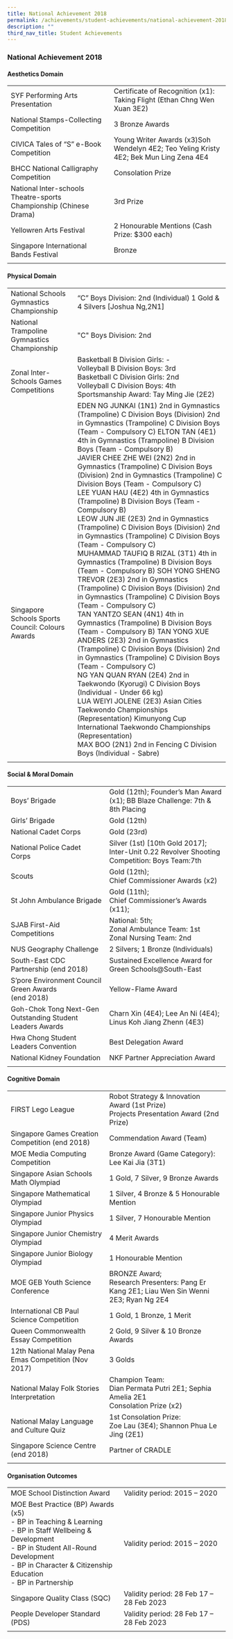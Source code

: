 ```yaml
---
title: National Achievement 2018
permalink: /achievements/student-achievements/national-achievement-2018/
description: ""
third_nav_title: Student Achievements
---
```

### **National Achievement 2018**
#### **Aesthetics Domain**

|  |  |
|---|---|
| SYF Performing Arts Presentation | Certificate of Recognition (x1): Taking Flight (Ethan Chng Wen Xuan 3E2) |
| National Stamps-Collecting Competition | 3 Bronze Awards |
| CIVICA Tales of “S” e-Book Competition | Young Writer Awards (x3)Soh Wendelyn 4E2; Teo Yeling Kristy 4E2; Bek Mun Ling Zena 4E4 |
| BHCC National Calligraphy Competition | Consolation Prize |
| National Inter-schools Theatre-sports Championship (Chinese Drama) | 3rd Prize |
| Yellowren Arts Festival | 2 Honourable Mentions (Cash Prize: $300 each) |
| Singapore International Bands Festival | Bronze |
|  |  |

#### **Physical Domain**

|  |  |
|---|---|
| National Schools Gymnastics Championship | “C” Boys Division: 2nd (Individual) 1 Gold & 4 Silvers [Joshua Ng,2N1] |
| National Trampoline Gymnastics Championship | "C" Boys Division: 2nd |
| <br>Zonal Inter-Schools Games Competitions | Basketball B Division Girls: -<br>Volleyball B Division Boys: 3rd<br>Basketball C Division Girls: 2nd<br>Volleyball C Division Boys:  4th<br>Sportsmanship Award: Tay Ming Jie (2E2) |
| <br><br><br><br><br><br><br><br><br><br>Singapore Schools Sports Council: Colours Awards | EDEN NG JUNKAI (1N1) 2nd in Gymnastics (Trampoline) C Division Boys (Division) 2nd in Gymnastics (Trampoline) C Division Boys (Team - Compulsory C) ELTON TAN (4E1) 4th in Gymnastics (Trampoline) B Division Boys (Team - Compulsory B)<br>JAVIER CHEE ZHE WEI (2N2) 2nd in Gymnastics (Trampoline) C Division Boys (Division) 2nd in Gymnastics (Trampoline) C Division Boys (Team - Compulsory C)<br>LEE YUAN HAU (4E2) 4th in Gymnastics (Trampoline) B Division Boys (Team - Compulsory B)<br>LEOW JUN JIE (2E3) 2nd in Gymnastics (Trampoline) C Division Boys (Division) 2nd in Gymnastics (Trampoline) C Division Boys (Team - Compulsory C)<br>MUHAMMAD TAUFIQ B RIZAL (3T1) 4th in Gymnastics (Trampoline) B Division Boys (Team - Compulsory B)   SOH YONG SHENG TREVOR (2E3) 2nd in Gymnastics (Trampoline) C Division Boys (Division) 2nd in Gymnastics (Trampoline) C Division Boys (Team - Compulsory C)<br>TAN YANTZO SEAN (4N1) 4th in Gymnastics (Trampoline) B Division Boys (Team - Compulsory B)   TAN YONG XUE ANDERS (2E3) 2nd in Gymnastics (Trampoline) C Division Boys (Division) 2nd in Gymnastics (Trampoline) C Division Boys (Team - Compulsory C)<br>NG YAN QUAN RYAN (2E4) 2nd in Taekwondo (Kyorugi) C Division Boys (Individual - Under 66 kg)<br>LUA WEIYI JOLENE (2E3) Asian Cities Taekwondo Championships (Representation) Kimunyong Cup International Taekwondo Championships (Representation)<br>MAX BOO (2N1) 2nd in Fencing C Division Boys (Individual - Sabre) |
|  |  |

#### **Social & Moral Domain**

|  |  |
|---|---|
| Boys’ Brigade | Gold (12th); Founder’s Man Award (x1); BB Blaze Challenge: 7th & 8th Placing |
| Girls’ Brigade | Gold (12th) |
| National Cadet Corps | Gold (23rd) |
| National Police Cadet Corps | Silver (1st) [10th Gold 2017];<br>Inter-Unit 0.22 Revolver Shooting Competition: Boys Team:7th |
| Scouts | Gold (12th);<br>Chief Commissioner Awards (x2) |
| St John Ambulance Brigade | Gold (11th);<br>Chief Commissioner’s Awards (x11); |
| SJAB First-Aid Competitions | National: 5th;<br>Zonal Ambulance Team: 1st<br>Zonal Nursing Team: 2nd |
| NUS Geography Challenge | 2 Silvers; 1 Bronze (Individuals) |
| South-East CDC Partnership (end 2018) | Sustained Excellence Award for Green Schools@South-East |
| S’pore Environment Council Green Awards<br>(end 2018) | Yellow-Flame Award |
| Goh-Chok Tong Next-Gen Outstanding Student Leaders Awards | Charn Xin (4E4); Lee An Ni (4E4);<br>Linus Koh Jiang Zhenn (4E3) |
| Hwa Chong Student Leaders Convention | Best Delegation Award |
| National Kidney Foundation | NKF Partner Appreciation Award |
|  |  |

#### **Cognitive Domain**

|  |  |
|---|---|
| FIRST Lego League | Robot Strategy & Innovation Award (1st Prize)<br>Projects Presentation Award (2nd Prize) |
| Singapore Games Creation Competition (end 2018) | Commendation Award (Team) |
| MOE Media Computing Competition | Bronze Award (Game Category): Lee Kai Jia (3T1) |
| Singapore Asian Schools Math Olympiad | 1 Gold, 7 Silver, 9 Bronze Awards |
| Singapore Mathematical Olympiad | 1 Silver, 4 Bronze & 5 Honourable Mention |
| Singapore Junior Physics Olympiad | 1 Silver, 7 Honourable Mention |
| Singapore Junior Chemistry Olympiad | 4 Merit Awards |
| Singapore Junior Biology Olympiad | 1 Honourable Mention |
| MOE GEB Youth Science Conference | BRONZE Award;<br>Research Presenters: Pang Er Kang 2E1; Liau Wen Sin Wenni 2E3; Ryan Ng 2E4 |
| International CB Paul Science Competition | 1 Gold, 1 Bronze, 1 Merit |
| Queen Commonwealth Essay Competition | 2 Gold, 9 Silver & 10 Bronze Awards |
| 12th National Malay Pena Emas Competition (Nov 2017) | 3 Golds |
| National Malay Folk Stories Interpretation | Champion Team:<br>Dian Permata Putri 2E1; Sephia Amelia 2E1<br>Consolation Prize (x2) |
| National Malay Language and Culture Quiz | 1st Consolation Prize:<br>Zoe Lau (3E4); Shannon Phua Le Jing (2E1) |
| Singapore Science Centre (end 2018) | Partner of CRADLE |
|  |  |

#### **Organisation Outcomes**

|  |  |
|---|---|
| MOE School Distinction Award | Validity period: 2015 – 2020 |
| MOE Best Practice (BP) Awards (x5)<br>- BP in Teaching & Learning<br>- BP in Staff Wellbeing & Development<br>- BP in Student All-Round Development<br>- BP in Character & Citizenship Education<br>- BP in Partnership | Validity period: 2015 – 2020 |
| Singapore Quality Class (SQC) | Validity period: 28 Feb 17 – 28 Feb 2023 |
| People Developer Standard (PDS) | Validity period: 28 Feb 17 – 28 Feb 2023 |
|  |  |
